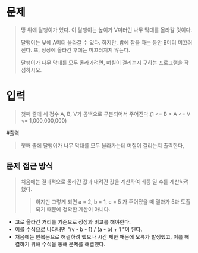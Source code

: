# 문제
> 땅 위에 달팽이가 있다. 이 달팽이는 높이가 V미터인 나무 막대를 올라갈 것이다.
>
> 달팽이는 낮에 A미터 올라갈 수 있다. 하지만, 밤에 잠을 자는 동안 B미터 미끄러진다. 또, 정상에 올라간 후에는 미끄러지지 않는다.
>
> 달팽이가 나무 막대를 모두 올라가려면, 며칠이 걸리는지 구하는 프로그램을 작성하시오.

# 입력
> 첫째 줄에 세 정수 A, B, V가 공백으로 구분되어서 주어진다.(1 <= B < A <= V <= 1,000,000,000)


#출력
> 첫째 줄에 달팽이가 나무 막대를 모두 올라가는데 며칠이 걸리는지 출력한다,

## 문제 접근 방식
> 처음에는 결과적으로 올라간 값과 내려간 값을 계산하여 최종 일 수를 계산하려 했다.
>> 하지만 그렇게 되면 a = 2, b = 1, c = 5 가 주어졌을 때 결과가 5과 도출되기 때문에 정확한 계산이 아니다.

+ 고로 올라간 거리를 기준으로 정상과 비교를 해야한다.
+ 이를 수식으로 나타내면 "(v - b - 1) / (a - b) + 1 "이 된다.
+ 처음에는 반복문으로 해결하려 했으나 시간 제한 때문에 오류가 발생했고, 이를 해결하기 위해 수식을 통해 문제를 해결했다.
